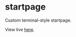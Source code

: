 # startpage

Custom terminal-style startpage.

View live [here](https://shahmilav.github.io/startpage/).
